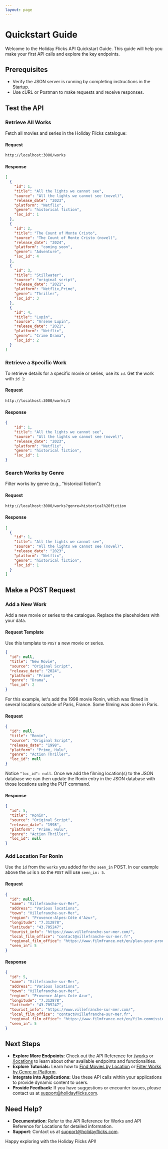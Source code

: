 ```yaml
---
layout: page
---
```


# Quickstart Guide

Welcome to the Holiday Flicks API Quickstart Guide. This guide will help you make your first API calls and explore the key endpoints.

## Prerequisites

* Verify the JSON server is running by completing instructions in the [Startup](startup.md).
* Use cURL or Postman to make requests and receive responses.

## Test the API

### Retrieve All Works

Fetch all movies and series in the Holiday Flicks catalogue:

#### Request

```bash
http://localhost:3000/works
```

#### Response

```json
[
  {
    "id": 1,
    "title": "All the lights we cannot see",
    "source": "All the lights we cannot see (novel)",
    "release_date": "2023",
    "platform": "Netflix",
    "genre": "historical fiction",
    "loc_id": 1
  },
  {
    "id": 2,
    "title": "The Count of Monte Cristo",
    "source": "The Count of Monte Cristo (novel)",
    "release_date": "2024",
    "platform": "coming soon",
    "genre": "Adventure",
    "loc_id": 4
  },
  {
    "id": 3,
    "title": "Stillwater",
    "source": "original script",
    "release_date": "2021",
    "platform": "Netflix,Prime",
    "genre": "Thriller",
    "loc_id": 3
  },
  {
    "id": 4,
    "title": "Lupin",
    "source": "Arsene Lupin",
    "release_date": "2021",
    "platform": "Netflix",
    "genre": "Crime Drama",
    "loc_id": 2
  }
]
```

### Retrieve a Specific Work

To retrieve details for a specific movie or series, use its `id`. Get the work with `id 1`:

#### Request

```bash
http://localhost:3000/works/1
```

#### Response

```json
{
    "id": 1,
    "title": "All the lights we cannot see",
    "source": "All the lights we cannot see (novel)",
    "release_date": "2023",
    "platform": "Netflix",
    "genre": "historical fiction",
    "loc_id": 1
}
```

### Search Works by Genre

Filter works by genre (e.g., “historical fiction”):

#### Request

```bash
http://localhost:3000/works?genre=historical%20fiction
```

#### Response

```json
[
  {
    "id": 1,
    "title": "All the lights we cannot see",
    "source": "All the lights we cannot see (novel)",
    "release_date": "2023",
    "platform": "Netflix",
    "genre": "historical fiction",
    "loc_id": 1
  }
]
```

## Make a POST Request

### Add a New Work

Add a new movie or series to the catalogue. Replace the placeholders with your data.

#### Request Template

Use this template to `POST` a new movie or series.

```json
{
  "id": null,
  "title": "New Movie",
  "source": "Original Script",
  "release_date": "2024",
  "platform": "Prime",
  "genre": "Drama",
  "loc_id": 2
}
```

For this example, let's add the 1998 movie Ronin, which was filmed in several locations outside of Paris, France. Some filming was done in Paris.

#### Request

```json
{
  "id": null,
  "title": "Ronin",
  "source": "Original Script",
  "release_date": "1998",
  "platform": "Prime, Hulu",
  "genre": "Action Thriller",
  "loc_id": null
}
```

Notice `"loc_id": null`. Once we add the filming location(s) to the JSON database we can then update the Ronin entry in the JSON database with those locations using the PUT command. 

#### Response

```json
{
  "id": 5,
  "title": "Ronin",
  "source": "Original Script",
  "release_date": "1998",
  "platform": "Prime, Hulu",
  "genre": "Action Thriller",
  "loc_id": null
}
```

### Add Location For Ronin

Use the `id` from the `works` you added for the `seen_in` POST. In our example above the `id` is `5` so the  `POST` will use `seen_in: 5`.

#### Request

```json
{
  "id": null,
  "name": "Villefranche-sur-Mer",
  "address": "Various locations",
  "town": "Villefranche-sur-Mer",
  "region": "Provence-Alpes-Côte d'Azur",
  "longitude": "7.312878",
  "latitude": "43.705247",
  "tourist_info": "https://www.villefranche-sur-mer.com/",
  "local_film_office": "contact@villefranche-sur-mer.fr",
  "regional_film_office": "https://www.filmfrance.net/en/plan-your-production/film-commissions/regional-film-commission-provence-alpes-cote-dazur/",
  "seen_in": 5
}
```

#### Response

```json
{
  "id": 5,
  "name": "Villefranche-sur-Mer",
  "address": "Various locations",
  "town": "Villefranche-sur-Mer",
  "region": "Provence Alpes Cote Azur",
  "longitude": "7.312878",
  "latitude": "43.705247",
  "tourist_info": "https://www.villefranche-sur-mer.com/",
  "local_film_office": "contact@villefranche-sur-mer.fr",
  "regional_film_office": "https://www.filmfrance.net/en/film-commissions/provence",
  "seen_in": 5
}
```
## Next Steps

* **Explore More Endpoints:** Check out the API Reference for [/works](api/works.md) or [/locations](api/locations.md) to learn about other available endpoints and functionalities.
* **Explore Tutorials:** Learn how to [Find Movies by Location](tutorials/find_movies_by_location.md) or [Filter Works by Genre or Platform](tutorials/filter_works.md). 
* **Integrate into Applications:** Use these API calls within your applications to provide dynamic content to users.
* **Provide Feedback:** If you have suggestions or encounter issues, please contact us at support@holidayflicks.com.

## Need Help?
- **Documentation**: Refer to the API Reference for Works and API Reference for Locations for detailed information.
- **Support**: Contact us at support@holidayflicks.com.

Happy exploring with the Holiday Flicks API!